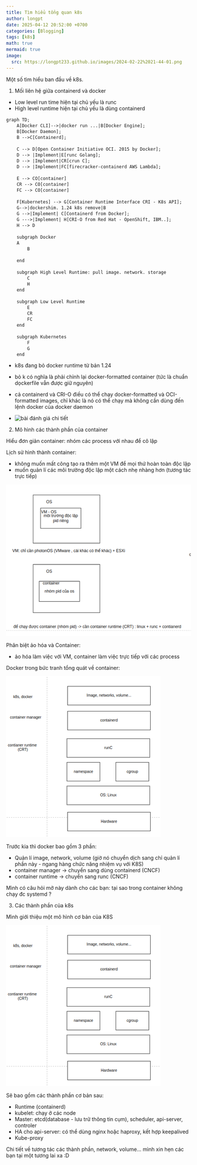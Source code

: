 ```yaml
---
title: Tìm hiểu tổng quan k8s
author: longpt 
date: 2025-04-12 20:52:00 +0700
categories: [Blogging]
tags: [k8s]
math: true
mermaid: true
image:
  src: https://longpt233.github.io/images/2024-02-22%2021-44-01.png
---
```


Một số tìm hiểu ban đầu về k8s. 

1. Mối liên hệ giữa containerd và docker

- Low level run time hiện tại chủ yếu là runc
- High level runtime hiện tại chủ yếu là dùng containerd

```mermaid
graph TD;
    A[Docker CLI]-->|docker run ...|B[Docker Engine];
    B[Docker Daemon];
    B -->C[Containerd];

    C --> D[Open Container Initiative OCI. 2015 by Docker];
    D --> |Implement|E[runc Golang];
    D --> |Implement|CR[crun C];
    D --> |Implement|FC[firecracker-containerd AWS Lambda];

    E --> CO[container]
    CR --> CO[container]
    FC --> CO[container]

    F[Kubernetes] --> G[Container Runtime Interface CRI - K8s API];
    G-->|dockershim. 1.24 k8s remove|B
    G -->|Implement| C[Containerd from Docker];
    G --->|Implement| H[CRI-O from Red Hat - OpenShift, IBM..];
    H --> D

    subgraph Docker
    A
        B
        
    end

    subgraph High Level Runtime: pull image. network. storage
        C
        H
    end

    subgraph Low Level Runtime
        E
        CR
        FC
    end

    subgraph Kubernetes
        F
        G
    end
```

- k8s đang bỏ docker runtime từ bản 1.24
- bỏ k có nghĩa là phải chỉnh lại docker-formatted container (tức là chuẩn dọckerfile vẫn được giữ nguyên)
- cả containerd và CRI-O điều có thể chạy docker-formatted và OCI-formatted images, chỉ khác là nó có thể chạy mà không cần dùng đến lệnh docker của docker daemon


- ![bài đánh giá chi tiết](https://vineetcic.medium.com/the-differences-between-docker-containerd-cri-o-and-runc-a93ae4c9fdac)


2. Mô hình các thành phần của container

Hiểu đơn giản container: nhóm các process với nhau để cô lập

Lịch sử hình thành container: 

- không muốn mất công tạo ra thêm một VM để mọi thứ hoàn toàn độc lập 
- muốn quản lí các môi trường độc lập một cách nhẹ nhàng hơn (tương tác trực tiếp)

![VM vs container](https://raw.githubusercontent.com/demanejar/image-collection/refs/heads/main/k8s/vm_container.png)

Phân biệt ảo hóa và Container: 
- ảo hóa làm việc với VM, container làm việc trực tiếp với các process

Docker trong bức tranh tổng quát về container: 

![container](https://raw.githubusercontent.com/demanejar/image-collection/refs/heads/main/k8s/container.png)

Trước kia thì docker bao gồm 3 phần: 
- Quản lí image, network, volume (giờ nó chuyển dịch sang chỉ quản lí phần này - ngang hàng chức năng nhiệm vụ với K8S)
- container manager -> chuyển sang dùng containerd (CNCF)
- container runtime -> chuyển sang runc (CNCF)

Mình có câu hỏi mở này dành cho các bạn: tại sao trong container không chạy đc systemd ?

3. Các thành phần của k8s

Mình giới thiệu một mô hình cơ bản của K8S

![k8s](https://raw.githubusercontent.com/demanejar/image-collection/refs/heads/main/k8s/container.png)

Sẽ bao gồm các thành phần cơ bản sau: 

- Runtime (containerd)
- kubelet: chạy ở các node 
- Master: etcd(database - lưu trữ thông tin cụm), scheduler, api-server, controler
- HA cho api-server: có thể dùng nginx hoặc haproxy, kết hợp keepalived 
- Kube-proxy

Chi tiết về tương tác các thành phần, network, volume... mình xin hẹn các bạn tại một tương lai xa :D

